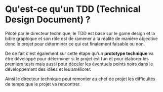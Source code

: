 # Qu'est-ce qu'un TDD (Technical Design Document) ?

Piloté par le directeur technique, le TDD est basé sur le game design et la bible graphique et son rôle est de ramener à la réalité de manière objective donc le projet pour déterminer ce qui est finalement faisable ou non.

De ce fait c'est également sur cette étape qu'un **prototype technique** va être développé pour déterminer si le projet est fun et pour élaborer les premiers tests mais aussi pour déceler les éventuels points noirs dans le développement des idées et les améliorer.

Ainsi le directeur technique peut remonter au chef de projet les difficultés de temps que le projet va rencontrer.